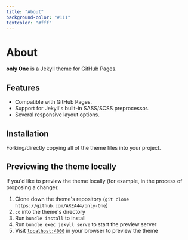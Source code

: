 ```yaml
---
title: "About"
background-color: "#111"
textcolor: "#fff"
---
```

# About

**only One** is a Jekyll theme for GitHub Pages.

## Features

* Compatible with GitHub Pages.
* Support for Jekyll's built-in SASS/SCSS preprocessor.
* Several responsive layout options.

## Installation

Forking/directly copying all of the theme files into your project.

## Previewing the theme locally

If you'd like to preview the theme locally (for example, in the process of proposing a change):

1. Clone down the theme's repository (`git clone https://github.com/AREA44/only-One`)
2. `cd` into the theme's directory
3. Run `bundle install` to install
3. Run `bundle exec jekyll serve` to start the preview server
4. Visit [`localhost:4000`](http://localhost:4000) in your browser to preview the theme
